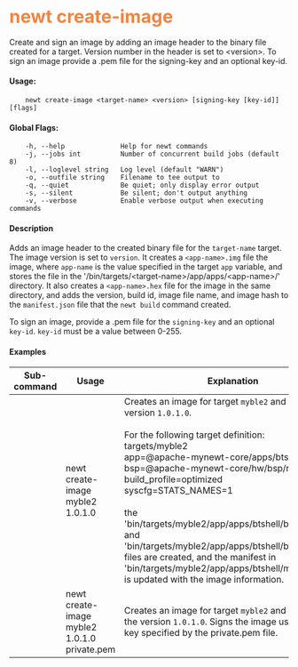 ## <font color="#F2853F" style="font-size:24pt">newt create-image </font>

Create and sign an image by adding an image header to the binary file created for a target. Version number in the header is set to &lt;version&gt;. To sign an image provide a .pem file for the signing-key and an optional key-id.

#### Usage: 

```no-highlight
    newt create-image <target-name> <version> [signing-key [key-id]][flags]
```

#### Global Flags:
```no-highlight
    -h, --help              Help for newt commands
    -j, --jobs int          Number of concurrent build jobs (default 8)
    -l, --loglevel string   Log level (default "WARN")
    -o, --outfile string    Filename to tee output to
    -q, --quiet             Be quiet; only display error output
    -s, --silent            Be silent; don't output anything
    -v, --verbose           Enable verbose output when executing commands
```
#### Description

Adds an image header to the created binary file for the `target-name` target. The image version is set to `version`. It creates a `<app-name>.img` file the image, where `app-name` is the value specified in the target `app` variable, and stores the file in the '/bin/targets/&lt;target-name&gt;/app/apps/&lt;app-name&gt;/' directory. It also creates a `<app-name>.hex` file for the image in the same directory, and adds the version, build id, image file name, and image hash to the `manifest.json` file that the `newt build` command created. 

To sign an image,  provide a .pem file for the `signing-key` and an optional `key-id`. `key-id` must be a value between 0-255.

#### Examples

 Sub-command  | Usage                  | Explanation 
-------------| -----------------------|-----------------
             | newt create-image myble2 1.0.1.0 | Creates an image for target `myble2` and assigns it version `1.0.1.0`. <br> <br> For the following target definition: <br> targets/myble2 <br> app=@apache-mynewt-core/apps/btshell <br> bsp=@apache-mynewt-core/hw/bsp/nrf52dk <br> build_profile=optimized <br> syscfg=STATS_NAMES=1 <br><br> the 'bin/targets/myble2/app/apps/btshell/btshell.img' and 'bin/targets/myble2/app/apps/btshell/btshell.hex' files are created, and the manifest in 'bin/targets/myble2/app/apps/btshell/manifest.json' is updated with the image information.
             | newt create-image myble2 1.0.1.0 private.pem | Creates an image for target `myble2` and assigns it the version `1.0.1.0`. Signs the image using  private key specified by the private.pem file. 
